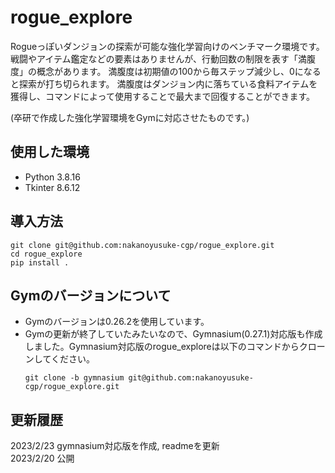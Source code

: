 # rogue_explore
Rogueっぽいダンジョンの探索が可能な強化学習向けのベンチマーク環境です。
戦闘やアイテム鑑定などの要素はありませんが、行動回数の制限を表す「満腹度」の概念があります。
満腹度は初期値の100から毎ステップ減少し、0になると探索が打ち切られます。
満腹度はダンジョン内に落ちている食料アイテムを獲得し、コマンドによって使用することで最大まで回復することができます。

(卒研で作成した強化学習環境をGymに対応させたものです。)

## 使用した環境
- Python 3.8.16
- Tkinter 8.6.12

## 導入方法
```
git clone git@github.com:nakanoyusuke-cgp/rogue_explore.git
cd rogue_explore
pip install .
```

## Gymのバージョンについて
- Gymのバージョンは0.26.2を使用しています。
- Gymの更新が終了していたみたいなので、Gymnasium(0.27.1)対応版も作成しました。Gymnasium対応版のrogue_exploreは以下のコマンドからクローンしてください。
  ```
  git clone -b gymnasium git@github.com:nakanoyusuke-cgp/rogue_explore.git
  ```

## 更新履歴
2023/2/23 gymnasium対応版を作成, readmeを更新 \
2023/2/20 公開
